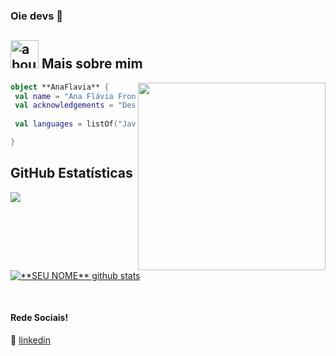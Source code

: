 ### Oie devs 👋


## <img width="45" alt="about" src="https://raw.github.com/elizarov/elizarov/master/about.png"> Mais sobre mim

<img align="right" width="300" src="https://i2.wp.com/allhtaccess.info/wp-content/uploads/2018/03/programming.gif?fit=1281%2C716&ssl=1" />

```kotlin
object **AnaFlavia** {
 val name = "Ana Flávia Frontino da Cruz"
 val acknowledgements = "Desenvolvedora Backend"
 
 val languages = listOf("Java", "Python", "JavaScript", "Laravel", "c") 

}
```

## **GitHub Estatísticas**

<a href="https://github.com/anaflaviafcruz">
  <img align="center" src="https://github-readme-stats.vercel.app/api/top-langs/?username=anaflaviafcruz&theme=dracula&hide_langs_below=1" />
</a>

<a href="https://github.com/anaflaviafcruz">
 <img align="center" src="https://github-readme-stats.vercel.app/api?username=anaflaviafcruz&show_icons=true&theme=dracula&line_height=27" alt="**SEU NOME** github stats"/>
</a>

[linkedin]: https://www.linkedin.com/in/ana-fl%C3%A1via-frontino-3b909a189/
<br>

#### Rede Sociais!
👔 [linkedin][linkedin]

